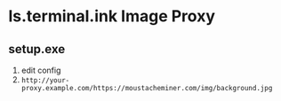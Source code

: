 # ls.terminal.ink Image Proxy

## setup.exe
1. edit config
2. `http://your-proxy.example.com/https://moustacheminer.com/img/background.jpg`
